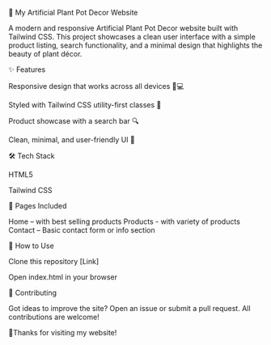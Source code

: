🌿 My Artificial Plant Pot Decor Website

A modern and responsive Artificial Plant Pot Decor website built with Tailwind CSS.
This project showcases a clean user interface with a simple product listing, search functionality, and a minimal design that highlights the beauty of plant décor.

✨ Features

Responsive design that works across all devices 📱💻

Styled with Tailwind CSS utility-first classes 🎨

Product showcase with a search bar 🔍

Clean, minimal, and user-friendly UI 🌱

🛠️ Tech Stack

HTML5

Tailwind CSS

📄 Pages Included

Home – with best selling products
Products - with variety of products
Contact – Basic contact form or info section

🚀 How to Use

Clone this repository
[Link]

Open index.html in your browser

🤝 Contributing

Got ideas to improve the site? Open an issue or submit a pull request.
All contributions are welcome!


🙌Thanks for visiting my website!

